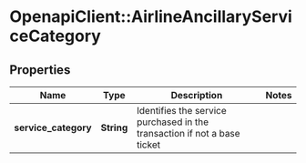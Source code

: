# OpenapiClient::AirlineAncillaryServiceCategory

## Properties
Name | Type | Description | Notes
------------ | ------------- | ------------- | -------------
**service_category** | **String** | Identifies the service purchased in the transaction if not a base ticket | 


